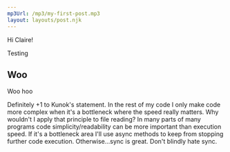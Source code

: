 ```yaml
---
mp3Url: /mp3/my-first-post.mp3
layout: layouts/post.njk
---
```


Hi Claire!

Testing

## Woo

Woo hoo

Definitely +1 to Kunok's statement. In the rest of my code I only make code more complex when it's a bottleneck where the speed really matters. Why wouldn't I apply that principle to file reading? In many parts of many programs code simplicity/readability can be more important than execution speed. If it's a bottleneck area I'll use async methods to keep from stopping further code execution. Otherwise...sync is great. Don't blindly hate sync.
